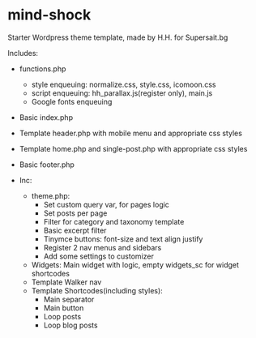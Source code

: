 # mind-shock
Starter Wordpress theme template, made by H.H. for Supersait.bg

Includes:

  - functions.php
    - style enqueuing: normalize.css, style.css, icomoon.css
    - script enqueuing: hh_parallax.js(register only), main.js
    - Google fonts enqueuing
  - Basic index.php
  - Template header.php with mobile menu and appropriate css styles
  - Template home.php and single-post.php with appropriate css styles
  - Basic footer.php

  - Inc:
    - theme.php:
      - Set custom query var, for pages logic
      - Set posts per page
      - Filter for category and taxonomy template
      - Basic excerpt filter
      - Tinymce buttons: font-size and text align justify
      - Register 2 nav menus and sidebars
      - Add some settings to customizer
    - Widgets: Main widget with logic, empty widgets_sc for widget shortcodes
    - Template Walker nav
    - Template Shortcodes(including styles):
      - Main separator
      - Main button
      - Loop posts
      - Loop blog posts
